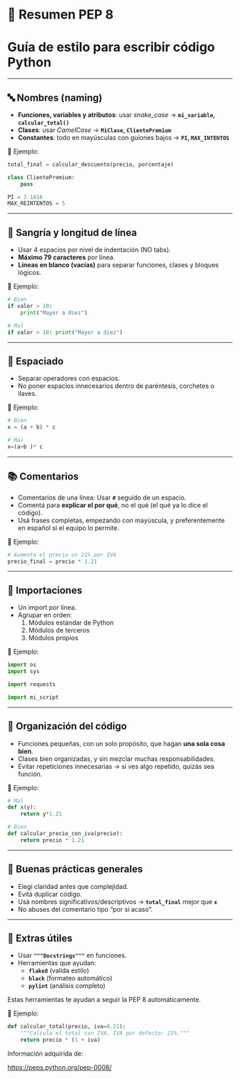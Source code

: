 # 🐍 Resumen PEP 8

# **Guía de estilo para escribir código Python**

---

## 🔤 Nombres (naming)

- **Funciones, variables y atributos**: usar *snake_case* → **`mi_variable`, `calcular_total()`**
- **Clases**: usar *CamelCase* → **`MiClase`, `ClientePremium`**
- **Constantes**: todo en mayúsculas con guiones bajos → **`PI`, `MAX_INTENTOS`**

📌 Ejemplo:

```python
total_final = calcular_descuento(precio, porcentaje)

class ClientePremium:
    pass

PI = 3.1416
MAX_REINTENTOS = 5
```

---

## 📏 Sangría y longitud de línea

- Usar 4 espacios por nivel de indentación (NO tabs).
- **Máximo 79 caracteres** por línea.
- **Líneas en blanco (vacías)** para separar funciones, clases y bloques lógicos.

📌 Ejemplo:

```python
# Bien
if valor > 10:
    print("Mayor a diez")

# Mal
if valor > 10: print("Mayor a diez")
```

---

## 🎨 Espaciado

- Separar operadores con espacios.
- No poner espacios innecesarios dentro de paréntesis, corchetes o llaves.

📌 Ejemplo:

```python
# Bien
x = (a + b) * c

# Mal
x=(a+b )* c
```

---

## 📚 Comentarios

- Comentarios de una línea: Usar **`#`** seguido de un espacio.
- Comentá para **explicar el por qué**, no el qué (el qué ya lo dice el código).
- Usá frases completas, empezando con mayúscula, y preferentemente en español si el equipo lo permite.

📌 Ejemplo:

```python
# Aumenta el precio un 21% por IVA
precio_final = precio * 1.21
```

---

## 🧼 Importaciones

- Un import por línea.
- Agrupar en orden:
    1. Módulos estándar de Python
    2. Módulos de terceros
    3. Módulos propios

📌 Ejemplo:

```python
import os
import sys

import requests

import mi_script
```

---

## 🧠 Organización del código

- Funciones pequeñas, con un solo propósito, que hagan **una sola cosa bien**.
- Clases bien organizadas, y sin mezclar muchas responsabilidades.
- Evitar repeticiones innecesarias → si ves algo repetido, quizás sea función.

📌 Ejemplo:

```python
# Mal
def x(y):
    return y*1.21

# Bien
def calcular_precio_con_iva(precio):
    return precio * 1.21
```

---

## 🧪 Buenas prácticas generales

- Elegí claridad antes que complejidad.
- Evitá duplicar código.
- Usá nombres significativos/descriptivos → **`total_final`** mejor que **`x`**
- No abuses del comentario tipo “por si acaso”.

---

## 🤖 Extras útiles

- Usar **`"""Docstrings"""`** en funciones.
- Herramientas que ayudan:
    - **`flake8`** (valida estilo)
    - **`black`** (formateo automático)
    - **`pylint`** (análisis completo)

Estas herramientas te ayudan a seguir la PEP 8 automáticamente.

📌 Ejemplo:

```python
def calcular_total(precio, iva=0.21):
    """Calcula el total con IVA. IVA por defecto: 21%."""
    return precio * (1 + iva)
```

Información adquirida de:

https://peps.python.org/pep-0008/
